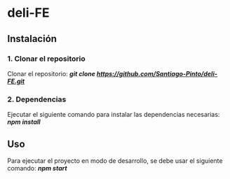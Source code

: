 # deli-FE

## Instalación

### 1. Clonar el repositorio

Clonar el repositorio: **_git clone https://github.com/Santiago-Pinto/deli-FE.git_**

### 2. Dependencias

Ejecutar el siguiente comando para instalar las dependencias necesarias: **_npm install_**

## Uso

Para ejecutar el proyecto en modo de desarrollo, se debe usar el siguiente comando: **_npm start_**



